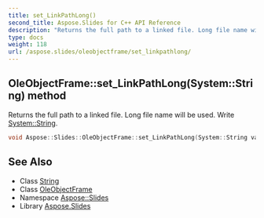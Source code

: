 ```yaml
---
title: set_LinkPathLong()
second_title: Aspose.Slides for C++ API Reference
description: "Returns the full path to a linked file. Long file name will be used. Write System::String."
type: docs
weight: 118
url: /aspose.slides/oleobjectframe/set_linkpathlong/
---
```

## OleObjectFrame::set_LinkPathLong(System::String) method


Returns the full path to a linked file. Long file name will be used. Write [System::String](../../../system/string/).

```cpp
void Aspose::Slides::OleObjectFrame::set_LinkPathLong(System::String value) override
```

## See Also

* Class [String](../../../system/string/)
* Class [OleObjectFrame](../)
* Namespace [Aspose::Slides](../../)
* Library [Aspose.Slides](../../../)